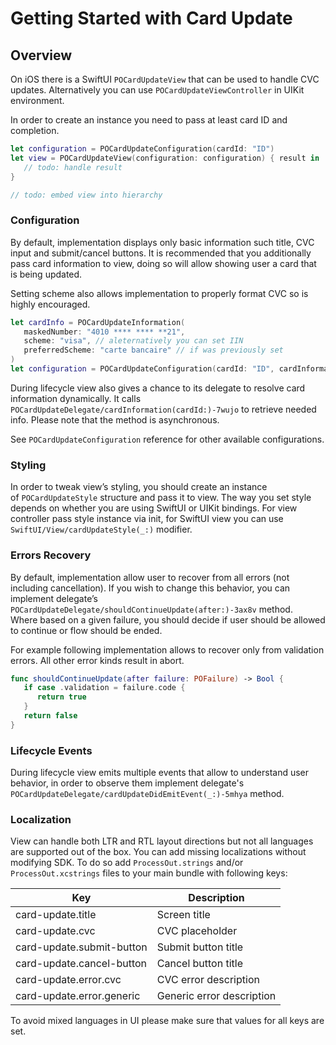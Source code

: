 # Getting Started with Card Update

## Overview

On iOS there is a SwiftUI ``POCardUpdateView`` that can be used to handle CVC updates. Alternatively you can
use ``POCardUpdateViewController`` in UIKit environment.

In order to create an instance you need to pass at least card ID and completion.

```swift
let configuration = POCardUpdateConfiguration(cardId: "ID")
let view = POCardUpdateView(configuration: configuration) { result in
   // todo: handle result
}

// todo: embed view into hierarchy
```

### Configuration

By default, implementation displays only basic information such title, CVC input and submit/cancel buttons. It
is recommended that you additionally pass card information to view, doing so will allow showing user a card that
is being updated.

Setting scheme also allows implementation to properly format CVC so is highly encouraged.

```swift
let cardInfo = POCardUpdateInformation(
   maskedNumber: "4010 **** **** **21",
   scheme: "visa", // aleternatively you can set IIN
   preferredScheme: "carte bancaire" // if was previously set
)
let configuration = POCardUpdateConfiguration(cardId: "ID", cardInformation: cardInfo)
```

During lifecycle view also gives a chance to its delegate to resolve card information dynamically. It calls
``POCardUpdateDelegate/cardInformation(cardId:)-7wujo`` to retrieve needed info. Please note that the method
is asynchronous.

See ``POCardUpdateConfiguration`` reference for other available configurations.

### Styling

In order to tweak view’s styling, you should create an instance of ``POCardUpdateStyle`` structure and pass it
to view. The way you set style depends on whether you are using SwiftUI or UIKit bindings. For view controller
pass style instance via init, for SwiftUI view you can use ``SwiftUI/View/cardUpdateStyle(_:)`` modifier.

### Errors Recovery

By default, implementation allow user to recover from all errors (not including cancellation). If you wish to
change this behavior, you can implement delegate’s ``POCardUpdateDelegate/shouldContinueUpdate(after:)-3ax8v``
method. Where based on a given failure, you should decide if user should be allowed to continue or flow should
be ended.

For example following implementation allows to recover only from validation errors. All other error kinds result in
abort.

```swift
func shouldContinueUpdate(after failure: POFailure) -> Bool {
   if case .validation = failure.code {
      return true
   }
   return false
}
```

### Lifecycle Events

During lifecycle view emits multiple events that allow to understand user behavior, in order to observe them
implement delegate's ``POCardUpdateDelegate/cardUpdateDidEmitEvent(_:)-5mhya`` method.

### Localization

View can handle both LTR and RTL layout directions but not all languages are supported out of the box. You can add
missing localizations without modifying SDK. To do so add `ProcessOut.strings` and/or `ProcessOut.xcstrings` files
to your main bundle with following keys:

| Key                       | Description               |
|---------------------------|---------------------------|
| card-update.title         | Screen title              |
| card-update.cvc           | CVC placeholder           |
| card-update.submit-button | Submit button title       |
| card-update.cancel-button | Cancel button title       |
| card-update.error.cvc     | CVC error description     |
| card-update.error.generic | Generic error description |

To avoid mixed languages in UI please make sure that values for all keys are set.
